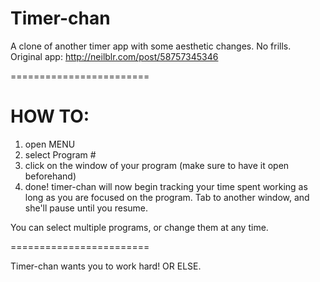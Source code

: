 # Timer-chan
A clone of another timer app with some aesthetic changes. No frills.  
Original app: http://neilblr.com/post/58757345346

========================

# HOW TO:
1. open MENU
2. select Program #
3. click on the window of your program (make sure to have it open beforehand)
4. done! timer-chan will now begin tracking your time spent working as long as you are focused on the program. Tab to another window, and she'll pause until you resume.

You can select multiple programs, or change them at any time.

========================

Timer-chan wants you to work hard! OR ELSE.
